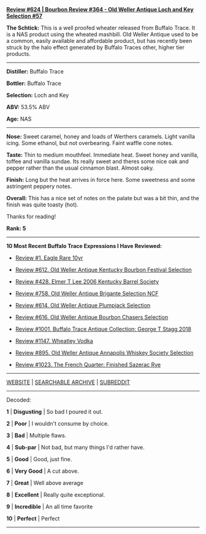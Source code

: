 
[**Review #624 | Bourbon Review #364 - Old Weller Antique Loch and Key Selection #57**]( https://t8ke.review/review-624-old-weller-antique-loch-and-key-selection/)

**The Schtick:** This is a well proofed wheater released from Buffalo Trace. It is a NAS product using the wheated mashbill. Old Weller Antique used to be a common, easily available and affordable product, but has recently been struck by the halo effect generated by Buffalo Traces other, higher tier products. 

-----

**Distiller:** Buffalo Trace

**Bottler:** Buffalo Trace

**Selection:** Loch and Key

**ABV:** 53.5% ABV

**Age:** NAS 

-----

**Nose:**  Sweet caramel, honey and loads of Werthers caramels. Light vanilla icing. Some ethanol, but not overbearing. Faint waffle cone notes. 

**Taste:** Thin to medium mouthfeel. Immediate heat. Sweet honey and vanilla, toffee and vanilla sundae. Its really sweet and theres some nice oak and pepper rather than the usual cinnamon blast. Almost oaky. 

**Finish:** Long but the heat arrives in force here. Some sweetness and some astringent peppery notes. 

**Overall:** This has a nice set of notes on the palate but was a bit thin, and the finish was quite toasty (hot). 

Thanks for reading!

**Rank: 5**

----- 

**10 Most Recent Buffalo Trace Expressions I Have Reviewed:** 

- [Review #1. Eagle Rare 10yr]( https://t8ke.review) 

- [Review #612. Old Weller Antique Kentucky Bourbon Festival Selection]( https://t8ke.review/review-612-old-weller-antique-kentucky-bourbon-festival/) 

- [Review #428. Elmer T Lee 2006 Kentucky Barrel Society]( https://t8ke.review/review-428-elmer-t-lee-2006/) 

- [Review #758. Old Weller Antique Brigante Selection NCF]( https://t8ke.review/review-758-old-weller-antique-ncf-brigante-selection/) 

- [Review #614. Old Weller Antique Plumpjack Selection]( https://t8ke.review/review-614-old-weller-antique-plumpjack-ncf/) 

- [Review #616. Old Weller Antique Bourbon Chasers Selection]( https://t8ke.review/review-616-old-weller-antique-bourbon-chasers/) 

- [Review #1001. Buffalo Trace Antique Collection: George T Stagg 2018]( https://t8ke.review/review-1001-buffalo-trace-antique-collection-2018-george-t-stagg-2018/) 

- [Review #1147. Wheatley Vodka]( https://t8ke.review/review-1147-wheatley-vodka/) 

- [Review #895. Old Weller Antique Annapolis Whiskey Society Selection]( https://t8ke.review/review-895-old-weller-antique-ncf-annapolis-whisky-society-selection/) 

- [Review #1023. The French Quarter: Finished Sazerac Rye]( https://t8ke.review/review-1023-the-french-quarter-finished-sazerac-rye/) 

-----

[WEBSITE](https://t8ke.review) | [SEARCHABLE ARCHIVE](https://t8ke.review/review-archive/) | [SUBREDDIT](https://reddit.com/r/t8kereviews)

-----

Decoded:

**1** | **Disgusting** | So bad I poured it out.

**2** | **Poor** | I wouldn't consume by choice.

**3** | **Bad** | Multiple flaws.

**4** | **Sub-par** | Not bad, but many things I'd rather have.

**5** | **Good** | Good, just fine.

**6** | **Very Good** | A cut above.

**7** | **Great** | Well above average

**8** | **Excellent** | Really quite exceptional.

**9** | **Incredible** | An all time favorite

**10** | **Perfect** | Perfect

----

